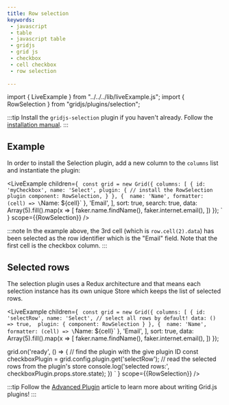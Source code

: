 ```yaml
---
title: Row selection
keywords:
 - javascript
 - table
 - javascript table
 - gridjs
 - grid js
 - checkbox
 - cell checkbox
 - row selection 
 
---
```


import { LiveExample } from "../../../lib/liveExample.js";
import { RowSelection } from "gridjs/plugins/selection";

:::tip
Install the `gridjs-selection` plugin if you haven't already. 
Follow the [installation manual](./index.md).
:::

## Example

In order to install the Selection plugin, add a new column to the `columns` list and instantiate the plugin:

<LiveExample children={
`
const grid = new Grid({
  columns: [
      {
        id: 'myCheckbox',
        name: 'Select',
        plugin: {
          // install the RowSelection plugin
          component: RowSelection,
        }
      },
      { 
        name: 'Name',
        formatter: (cell) => \`Name: \${cell}\`
      },
      'Email',
  ],
  sort: true,
  search: true,
  data: Array(5).fill().map(x => [
    faker.name.findName(),
    faker.internet.email(),
  ])
});
`
} scope={{RowSelection}} />

:::note
In the example above, the 3rd cell (which is `row.cell(2).data`) has been selected as the row identifier which is 
the "Email" field. Note that the first cell is the checkbox column.
:::


## Selected rows

The selection plugin uses a Redux architecture and that means each selection instance has its own unique Store which keeps
the list of selected rows.

<LiveExample children={
`
const grid = new Grid({
  columns: [
      {
        id: 'selectRow',
        name: 'Select',
        // select all rows by default!
        data: () => true, 
        plugin: {
          component: RowSelection
        }
      },
      { 
        name: 'Name',
        formatter: (cell) => \`Name: \${cell}\`
      },
      'Email',
  ],
  sort: true,
  data: Array(5).fill().map(x => [
    faker.name.findName(),
    faker.internet.email(),
  ])
});
 
grid.on('ready', () => {
  // find the plugin with the give plugin ID
  const checkboxPlugin = grid.config.plugin.get('selectRow');
  // read the selected rows from the plugin's store
  console.log('selected rows:', checkboxPlugin.props.store.state);
})
`
} scope={{RowSelection}} />

:::tip
Follow the [Advanced Plugin](../advanced-plugins.md) article to learn more about writing Grid.js plugins!
:::
